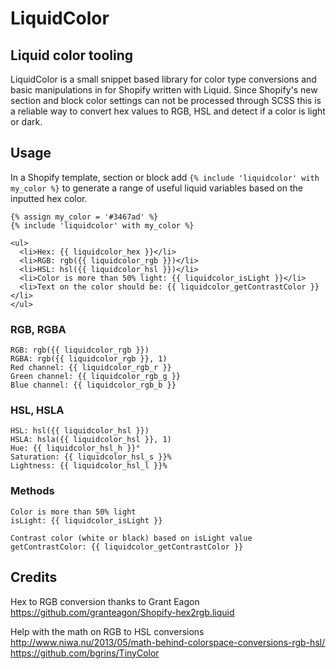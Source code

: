 # LiquidColor

## Liquid color tooling
LiquidColor is a small snippet based library for color type conversions and basic manipulations in for Shopify written with Liquid. Since Shopify's new section and block color settings can not be processed through SCSS this is a reliable way to convert hex values to RGB, HSL and detect if a color is light or dark.

## Usage
In a Shopify template, section or block add `{% include 'liquidcolor' with my_color %}` to generate a range of useful liquid variables based on the inputted hex color.

```liquid
{% assign my_color = '#3467ad' %}
{% include 'liquidcolor' with my_color %}

<ul>
  <li>Hex: {{ liquidcolor_hex }}</li>
  <li>RGB: rgb({{ liquidcolor_rgb }})</li>
  <li>HSL: hsl({{ liquidcolor_hsl }})</li>
  <li>Color is more than 50% light: {{ liquidcolor_isLight }}</li>
  <li>Text on the color should be: {{ liquidcolor_getContrastColor }}</li>
</ul>
```

### RGB, RGBA
```liquid
RGB: rgb({{ liquidcolor_rgb }})
RGBA: rgb({{ liquidcolor_rgb }}, 1)
Red channel: {{ liquidcolor_rgb_r }}
Green channel: {{ liquidcolor_rgb_g }}
Blue channel: {{ liquidcolor_rgb_b }}
```

### HSL, HSLA
```liquid
HSL: hsl({{ liquidcolor_hsl }})
HSLA: hsla({{ liquidcolor_hsl }}, 1)
Hue: {{ liquidcolor_hsl_h }}°
Saturation: {{ liquidcolor_hsl_s }}%
Lightness: {{ liquidcolor_hsl_l }}%
```

### Methods
```liquid
Color is more than 50% light
isLight: {{ liquidcolor_isLight }}

Contrast color (white or black) based on isLight value
getContrastColor: {{ liquidcolor_getContrastColor }}
```

## Credits
Hex to RGB conversion thanks to Grant Eagon
https://github.com/granteagon/Shopify-hex2rgb.liquid

Help with the math on RGB to HSL conversions
http://www.niwa.nu/2013/05/math-behind-colorspace-conversions-rgb-hsl/
https://github.com/bgrins/TinyColor   
